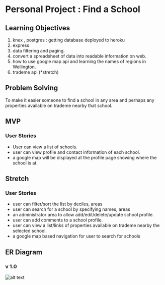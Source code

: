 # Personal Project : Find a School


## Learning Objectives

1. knex , postgres : getting database deployed to heroku
2. express
3. data filtering and paging.
4. convert a spreadsheet of data into readable information on web.
5. how to use google map api and learning the names of regions in Wellington.
6. trademe api (*stretch)

## Problem Solving

To make it easier someone to find a school in any area and perhaps any properties available on trademe nearby that school.


## MVP

### User Stories

* User can view a list of schools.
* user can view profile and contact information of each school.
* a google map will be displayed at the profile page showing where the school is at.

## Stretch

### User Stories

* user can filter/sort the list by deciles, areas
* user can search for a school by specifying names, areas
* an administrator area to allow add/edit/delete/update school profile.
* user can add comments to a school profile.
* user can view a list/links of properties available on trademe nearby the selected school.
* a google map based navigation for user to search for schools

## ER Diagram
### v 1.0
![alt text](ER-First-Draft.png)
